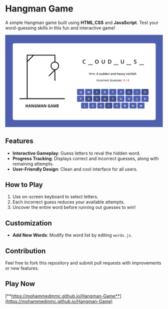 ﻿# Hangman Game

A simple Hangman game built using **HTML**,**CSS** and **JavaScript**.
Test your word-guessing skills in this fun and interactive game!

![Hangman Game Preview](./preview.png)

## Features

- **Interactive Gameplay**: Guess letters to reval the hidden word.
- **Progress Tracking**: Displays correct and incorrect guesses, along with remaining attempts.
- **User-Friendly Design**: Clean and cool interface for all users.

## How to Play

1. Use on-screen keyboard to select letters.
2. Each incorrect guess reduces your available attempts.
3. Uncover the entire word before running out guesses to win!

## Customization

- **Add New Words**: Modify the word list by editing `words.js`.

## Contribution

Feel free to fork this repository and submit pull requests with improvements or new features.

## Play Now

[**https://mohammedmmc.github.io/Hangman-Game**](https://mohammedmmc.github.io/Hangman-Game)

